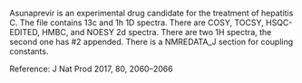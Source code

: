 Asunaprevir is an experimental drug candidate for the treatment of hepatitis C. The file contains 13c and 1h 1D spectra. There are COSY, TOCSY, HSQC-EDITED, HMBC, and NOESY 2d spectra. There are two 1H spectra, the second one has #2 appended. There is a NMREDATA_J section for coupling constants.  

Reference: J Nat Prod 2017, 80, 2060–2066